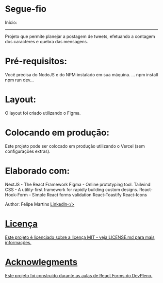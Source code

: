 # Segue-fio
Início: <hr/>
Projeto que permite planejar a postagem de tweets, efetuando a contagem dos caracteres e quebra das mensagens.

<h1>Pré-requisitos:</h1>
Você precisa do NodeJS e do NPM instalado em sua máquina. ... npm install npm run dev...

<h1> Layout: </h1>
O layout foi criado utilizando o Figma.

 <h1> Colocando em produção: </h1>
Este projeto pode ser colocado em produção utilizando o Vercel (sem configurações extras).

<h1>Elaborado com: </h1>
NextJS - The React Framework
Figma - Online prototyping tool.
Tailwind CSS - A utility-first framework for rapidly building custom designs.
React-Hook-Form - Simple React forms validation
React-Toastify
React-Icons

Author:
Felipe Martins <a href='https://www.linkedin.com/in/felipe-martins-programador/'>Linkedln</>
  
<h1>Licença</h1>
Este projeto é licenciado sobre a licença MIT - veja LICENSE.md para mais informações.

<h1>Acknowlegments </h1>
Este projeto foi construído durante as aulas de React Forms do DevPleno.
